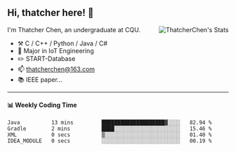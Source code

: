 ## Hi, thatcher here! :wave:

<img align="right" src="https://github-readme-stats.vercel.app/api?username=thatcherchen&title_color=333&text_color=777" alt="ThatcherChen's Stats" >

I'm Thatcher Chen, an undergraduate at CQU.

- :hammer_and_pick:  C / C++ / Python / Java / C# 
- :seedling:  Major in IoT Engineering
- :pencil2: START-Database
- :mailbox: thatcherchen@163.com
- :books: IEEE paper...

---

#### :bar_chart: Weekly Coding Time

<!--START_SECTION:waka-->

```text
Java          13 mins         ████████████████████▓░░░░   82.94 %
Gradle        2 mins          ████░░░░░░░░░░░░░░░░░░░░░   15.46 %
XML           0 secs          ▒░░░░░░░░░░░░░░░░░░░░░░░░   01.40 %
IDEA_MODULE   0 secs          ░░░░░░░░░░░░░░░░░░░░░░░░░   00.19 %
```

<!--END_SECTION:waka-->
